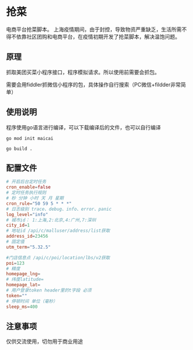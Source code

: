 # 抢菜
电商平台抢菜脚本。
上海疫情期间，由于封控，导致物资严重缺乏，生活所需不得不依靠社区团购和电商平台，在疫情初期开发了抢菜脚本，解决温饱问题。

## 原理
抓取美团买菜小程序接口，程序模拟请求。所以使用前需要会抓包。

需要会用fiddler抓微信小程序的包，具体操作自行搜索（PC微信+fildder非常简单）

## 使用说明
程序使用go语言进行编译，可以下载编译后的文件，也可以自行编译
```
go mod init maicai

go build .

```

## 配置文件

```toml
# 开启后台定时任务
cron_enable=false
# 定时任务执行规则
# 秒 分钟 小时 天 月 星期
cron_rule="50 59 5 * * *"
# 日志级别 trace、debug、info、error、panic
log_level="info"
# 城市id： 1:上海,2:北京,4:广州,7:深圳
city_id=1
# 地址id /api/c/malluser/address/list获取
address_id=23456
# 固定值
utm_term="5.32.5"

#门店信息点 /api/c/poi/location/lbs/v2获取
poi=123
# 精度 
homepage_lng=
# 纬度latitude=
homepage_lat=
# 用户登录token header里的t字段 必须
token=""
# 停顿时间 单位（毫秒）
sleep_ms=400
```

## 注意事项
仅供交流使用，切勿用于商业用途

